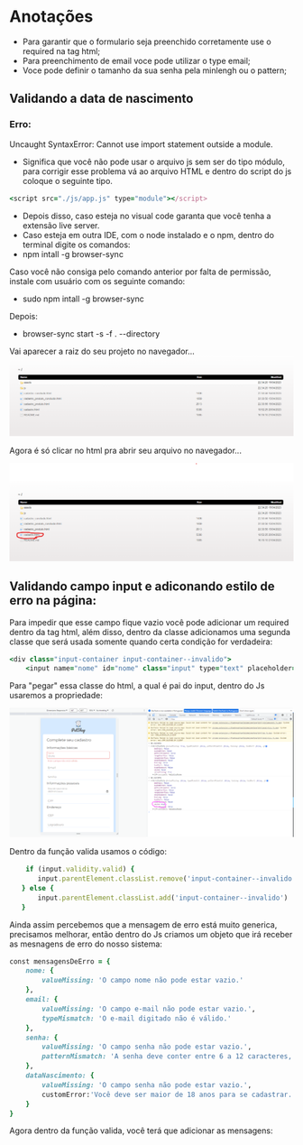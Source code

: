 # Anotações

- Para garantir que o formulario seja preenchido corretamente use o required na tag html;
- Para preenchimento de email voce pode utilizar o type email;
- Voce pode definir o tamanho da sua senha pela minlengh ou o pattern;

## Validando a data de nascimento
### Erro:

Uncaught SyntaxError: Cannot use import statement outside a module.

- Significa que você não pode usar o arquivo js sem ser do tipo módulo, para corrigir esse problema vá ao arquivo HTML e dentro do script do js coloque o seguinte tipo.

````ruby
<script src="./js/app.js" type="module"></script>
````
- Depois disso, caso esteja no visual code garanta que você tenha a extensão live server.
- Caso esteja em outra IDE, com o node instalado e o npm, dentro do terminal digite os comandos:
- npm intall -g browser-sync

Caso você não consiga pelo comando anterior por falta de permissão, instale com usuário com os seguinte comando:
- sudo npm intall -g browser-sync 

Depois:
- browser-sync start -s -f . --directory

Vai aparecer a raiz do seu projeto no navegador...
 <img src="./assets/img-readme/raiz.png" alt="Print da raiz de um projeto">

Agora é só clicar no html pra abrir seu arquivo no navegador...

 <img src="./assets/img-readme/raiz2.png" alt="Print da raiz de um projeto">

## Validando campo input e adiconando estilo de erro na página:

Para impedir que esse campo fique vazio você pode adicionar um required dentro da tag html, além disso, dentro da classe adicionamos uma segunda classe que será usada somente quando certa condição for verdadeira:  

````ruby
<div class="input-container input-container--invalido">
    <input name="nome" id="nome" class="input" type="text" placeholder="Nome" required>
````
Para "pegar" essa classe do html, a qual é pai do input, dentro do Js usaremos a propriedade:

 <img src="./assets/img-readme/input.png" alt="Print da raiz de um projeto">

 Dentro da função valida usamos o código:

 ````ruby
     if (input.validity.valid) {
        input.parentElement.classList.remove('input-container--invalido')
    } else {
        input.parentElement.classList.add('input-container--invalido')
    }
````
Ainda assim percebemos que a mensagem de erro está  muito generica, precisamos melhorar, então dentro do Js criamos um objeto que irá receber as mesnagens de erro do nosso sistema:

````ruby
const mensagensDeErro = {
    nome: {
        valueMissing: 'O campo nome não pode estar vazio.'
    },
    email: {
        valueMissing: 'O campo e-mail não pode estar vazio.',
        typeMismatch: 'O e-mail digitado não é válido.'
    },
    senha: {
        valueMissing: 'O campo senha não pode estar vazio.',
        patternMismatch: 'A senha deve conter entre 6 a 12 caracteres, deve conter pelo menos uma letra maiúscula, um número e não deve conter símbolos.'
    },
    dataNascimento: {
        valueMissing: 'O campo senha não pode estar vazio.',
        customError:'Você deve ser maior de 18 anos para se cadastrar.'
    }
}
````
Agora dentro da função valida, você terá que adicionar as mensagens:

````ruby

````

